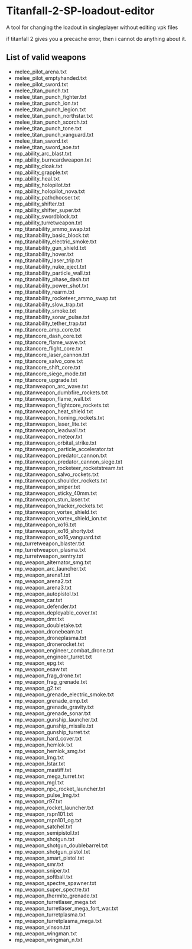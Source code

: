 # Titanfall-2-SP-loadout-editor

A tool for changing the loadout in singleplayer without editing vpk files

if titanfall 2 gives you a precache error, then i cannot do anything about it.

## List of valid weapons

* melee_pilot_arena.txt
* melee_pilot_emptyhanded.txt
* melee_pilot_sword.txt
* melee_titan_punch.txt
* melee_titan_punch_fighter.txt
* melee_titan_punch_ion.txt
* melee_titan_punch_legion.txt
* melee_titan_punch_northstar.txt
* melee_titan_punch_scorch.txt
* melee_titan_punch_tone.txt
* melee_titan_punch_vanguard.txt
* melee_titan_sword.txt
* melee_titan_sword_aoe.txt
* mp_ability_arc_blast.txt
* mp_ability_burncardweapon.txt
* mp_ability_cloak.txt
* mp_ability_grapple.txt
* mp_ability_heal.txt
* mp_ability_holopilot.txt
* mp_ability_holopilot_nova.txt
* mp_ability_pathchooser.txt
* mp_ability_shifter.txt
* mp_ability_shifter_super.txt
* mp_ability_swordblock.txt
* mp_ability_turretweapon.txt
* mp_titanability_ammo_swap.txt
* mp_titanability_basic_block.txt
* mp_titanability_electric_smoke.txt
* mp_titanability_gun_shield.txt
* mp_titanability_hover.txt
* mp_titanability_laser_trip.txt
* mp_titanability_nuke_eject.txt
* mp_titanability_particle_wall.txt
* mp_titanability_phase_dash.txt
* mp_titanability_power_shot.txt
* mp_titanability_rearm.txt
* mp_titanability_rocketeer_ammo_swap.txt
* mp_titanability_slow_trap.txt
* mp_titanability_smoke.txt
* mp_titanability_sonar_pulse.txt
* mp_titanability_tether_trap.txt
* mp_titancore_amp_core.txt
* mp_titancore_dash_core.txt
* mp_titancore_flame_wave.txt
* mp_titancore_flight_core.txt
* mp_titancore_laser_cannon.txt
* mp_titancore_salvo_core.txt
* mp_titancore_shift_core.txt
* mp_titancore_siege_mode.txt
* mp_titancore_upgrade.txt
* mp_titanweapon_arc_wave.txt
* mp_titanweapon_dumbfire_rockets.txt
* mp_titanweapon_flame_wall.txt
* mp_titanweapon_flightcore_rockets.txt
* mp_titanweapon_heat_shield.txt
* mp_titanweapon_homing_rockets.txt
* mp_titanweapon_laser_lite.txt
* mp_titanweapon_leadwall.txt
* mp_titanweapon_meteor.txt
* mp_titanweapon_orbital_strike.txt
* mp_titanweapon_particle_accelerator.txt
* mp_titanweapon_predator_cannon.txt
* mp_titanweapon_predator_cannon_siege.txt
* mp_titanweapon_rocketeer_rocketstream.txt
* mp_titanweapon_salvo_rockets.txt
* mp_titanweapon_shoulder_rockets.txt
* mp_titanweapon_sniper.txt
* mp_titanweapon_sticky_40mm.txt
* mp_titanweapon_stun_laser.txt
* mp_titanweapon_tracker_rockets.txt
* mp_titanweapon_vortex_shield.txt
* mp_titanweapon_vortex_shield_ion.txt
* mp_titanweapon_xo16.txt
* mp_titanweapon_xo16_shorty.txt
* mp_titanweapon_xo16_vanguard.txt
* mp_turretweapon_blaster.txt
* mp_turretweapon_plasma.txt
* mp_turretweapon_sentry.txt
* mp_weapon_alternator_smg.txt
* mp_weapon_arc_launcher.txt
* mp_weapon_arena1.txt
* mp_weapon_arena2.txt
* mp_weapon_arena3.txt
* mp_weapon_autopistol.txt
* mp_weapon_car.txt
* mp_weapon_defender.txt
* mp_weapon_deployable_cover.txt
* mp_weapon_dmr.txt
* mp_weapon_doubletake.txt
* mp_weapon_dronebeam.txt
* mp_weapon_droneplasma.txt
* mp_weapon_dronerocket.txt
* mp_weapon_engineer_combat_drone.txt
* mp_weapon_engineer_turret.txt
* mp_weapon_epg.txt
* mp_weapon_esaw.txt
* mp_weapon_frag_drone.txt
* mp_weapon_frag_grenade.txt
* mp_weapon_g2.txt
* mp_weapon_grenade_electric_smoke.txt
* mp_weapon_grenade_emp.txt
* mp_weapon_grenade_gravity.txt
* mp_weapon_grenade_sonar.txt
* mp_weapon_gunship_launcher.txt
* mp_weapon_gunship_missile.txt
* mp_weapon_gunship_turret.txt
* mp_weapon_hard_cover.txt
* mp_weapon_hemlok.txt
* mp_weapon_hemlok_smg.txt
* mp_weapon_lmg.txt
* mp_weapon_lstar.txt
* mp_weapon_mastiff.txt
* mp_weapon_mega_turret.txt
* mp_weapon_mgl.txt
* mp_weapon_npc_rocket_launcher.txt
* mp_weapon_pulse_lmg.txt
* mp_weapon_r97.txt
* mp_weapon_rocket_launcher.txt
* mp_weapon_rspn101.txt
* mp_weapon_rspn101_og.txt
* mp_weapon_satchel.txt
* mp_weapon_semipistol.txt
* mp_weapon_shotgun.txt
* mp_weapon_shotgun_doublebarrel.txt
* mp_weapon_shotgun_pistol.txt
* mp_weapon_smart_pistol.txt
* mp_weapon_smr.txt
* mp_weapon_sniper.txt
* mp_weapon_softball.txt
* mp_weapon_spectre_spawner.txt
* mp_weapon_super_spectre.txt
* mp_weapon_thermite_grenade.txt
* mp_weapon_turretlaser_mega.txt
* mp_weapon_turretlaser_mega_fort_war.txt
* mp_weapon_turretplasma.txt
* mp_weapon_turretplasma_mega.txt
* mp_weapon_vinson.txt
* mp_weapon_wingman.txt
* mp_weapon_wingman_n.txt
